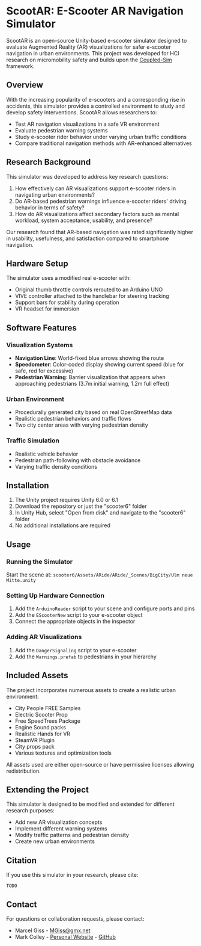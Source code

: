 # ScootAR: E-Scooter AR Navigation Simulator

ScootAR is an open-source Unity-based e-scooter simulator designed to evaluate Augmented Reality (AR) visualizations for safer e-scooter navigation in urban environments. This project was developed for HCI research on micromobility safety and builds upon the [Coupled-Sim](https://github.com/bazilinskyy/coupled-sim) framework.


## Overview

With the increasing popularity of e-scooters and a corresponding rise in accidents, this simulator provides a controlled environment to study and develop safety interventions. ScootAR allows researchers to:

- Test AR navigation visualizations in a safe VR environment
- Evaluate pedestrian warning systems
- Study e-scooter rider behavior under varying urban traffic conditions
- Compare traditional navigation methods with AR-enhanced alternatives

## Research Background

This simulator was developed to address key research questions:
1. How effectively can AR visualizations support e-scooter riders in navigating urban environments?
2. Do AR-based pedestrian warnings influence e-scooter riders' driving behavior in terms of safety?
3. How do AR visualizations affect secondary factors such as mental workload, system acceptance, usability, and presence?

Our research found that AR-based navigation was rated significantly higher in usability, usefulness, and satisfaction compared to smartphone navigation.

## Hardware Setup

The simulator uses a modified real e-scooter with:
- Original thumb throttle controls rerouted to an Arduino UNO
- VIVE controller attached to the handlebar for steering tracking
- Support bars for stability during operation
- VR headset for immersion


## Software Features

### Visualization Systems
- **Navigation Line**: World-fixed blue arrows showing the route
- **Speedometer**: Color-coded display showing current speed (blue for safe, red for excessive)
- **Pedestrian Warning**: Barrier visualization that appears when approaching pedestrians (3.7m initial warning, 1.2m full effect)

### Urban Environment
- Procedurally generated city based on real OpenStreetMap data
- Realistic pedestrian behaviors and traffic flows
- Two city center areas with varying pedestrian density

### Traffic Simulation
- Realistic vehicle behavior
- Pedestrian path-following with obstacle avoidance
- Varying traffic density conditions

## Installation

1. The Unity project requires Unity 6.0 or 6.1
2. Download the repository or just the "scooter6" folder
3. In Unity Hub, select "Open from disk" and navigate to the "scooter6" folder
4. No additional installations are required

## Usage

### Running the Simulator
Start the scene at: `scooter6/Assets/ARide/ARide/_Scenes/BigCity/Ulm neue Mitte.unity`

### Setting Up Hardware Connection
1. Add the `ArduinoReader` script to your scene and configure ports and pins
2. Add the `EScooterNew` script to your e-scooter object
3. Connect the appropriate objects in the inspector

### Adding AR Visualizations
1. Add the `DangerSignaling` script to your e-scooter
2. Add the `Warnings.prefab` to pedestrians in your hierarchy

## Included Assets

The project incorporates numerous assets to create a realistic urban environment:
- City People FREE Samples
- Electric Scooter Prop
- Free SpeedTrees Package
- Engine Sound packs
- Realistic Hands for VR
- SteamVR Plugin
- City props pack
- Various textures and optimization tools

All assets used are either open-source or have permissive licenses allowing redistribution.

## Extending the Project

This simulator is designed to be modified and extended for different research purposes:
- Add new AR visualization concepts
- Implement different warning systems
- Modify traffic patterns and pedestrian density
- Create new urban environments

## Citation

If you use this simulator in your research, please cite:

```
TODO
```

## Contact

For questions or collaboration requests, please contact:
- Marcel Giss - MGiss@gmx.net
- Mark Colley - [Personal Website](https://m-colley.github.io/) - [GitHub](https://github.com/M-Colley)
